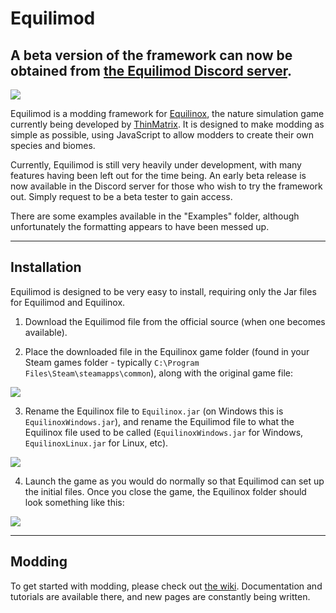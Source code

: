 # Equilimod
## A beta version of the framework can now be obtained from [the Equilimod Discord server](https://discord.gg/779RuNx).
![](https://i.imgur.com/IGtiPrl.png)

Equilimod is a modding framework for [Equilinox](http://www.indiedb.com/games/equilinox), the nature simulation game currently being developed by [ThinMatrix](https://www.youtube.com/user/ThinMatrix/). It is designed to make modding as simple as possible, using JavaScript to allow modders to create their own species and biomes.

Currently, Equilimod is still very heavily under development, with many features having been left out for the time being. An early beta release is now available in the Discord server for those who wish to try the framework out. Simply request to be a beta tester to gain access.

There are some examples available in the "Examples" folder, although unfortunately the formatting appears to have been messed up.

***

## Installation
Equilimod is designed to be very easy to install, requiring only the Jar files for Equilimod and Equilinox.

1. Download the Equilimod file from the official source (when one becomes available).

2. Place the downloaded file in the Equilinox game folder (found in your Steam games folder - typically `C:\Program Files\Steam\steamapps\common`), along with the original game file:

![](https://i.imgur.com/myID2fp.png)

3. Rename the Equilinox file to `Equilinox.jar` (on Windows this is `EquilinoxWindows.jar`), and rename the Equilimod file to what the Equilinox file used to be called (`EquilinoxWindows.jar` for Windows, `EquilinoxLinux.jar` for Linux, etc).

![](https://i.imgur.com/Kip25vd.png)

4. Launch the game as you would do normally so that Equilimod can set up the initial files. Once you close the game, the Equilinox folder should look something like this:

![](https://i.imgur.com/Z7BE4JE.png)

***

## Modding
To get started with modding, please check out [the wiki](https://github.com/pcr3w/Equilimod/wiki). Documentation and tutorials are available there, and new pages are constantly being written.
